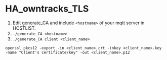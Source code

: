 # HA_owntracks_TLS


1.  Edit generate_CA and include `<hostname>` of your mqtt server in HOSTLIST.
2.  `./generate_CA <hostname>`
3.  `./generate_CA client <client_name>`

`openssl pkcs12
  -export
  -in <client_name>.crt
  -inkey <client_name>.key
  -name "Client's certificate/key"
  -out <client_name>.p12`
